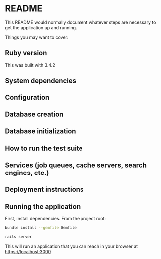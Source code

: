 # README

This README would normally document whatever steps are necessary to get the
application up and running.

Things you may want to cover:

## Ruby version 
This was built with 3.4.2

## System dependencies

## Configuration

## Database creation

## Database initialization

## How to run the test suite

## Services (job queues, cache servers, search engines, etc.)

## Deployment instructions

## Running the application

First, install dependencies.  From the project root:
```bash
bundle install --gemfile Gemfile
```

```bash
rails server
```

This will run an application that you can reach in your browser at [https://localhost:3000](https://localhost:3000)